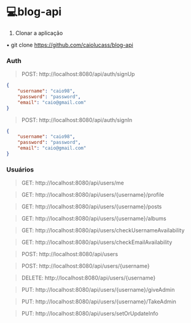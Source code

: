 # 💻blog-api

1. Clonar a aplicação

 • git clone https://github.com/caiolucass/blog-api

### Auth

> POST: http://localhost:8080/api/auth/signUp

```json
{
	"username": "caio98",
	"password": "password",
	"email": "caio@gmail.com"
}

```
> POST: http://localhost:8080/api/auth/signIn

```json
{
	"username": "caio98",
	"password": "password",
	"email": "caio@gmail.com"
}

```
### Usuários

> GET: http://localhost:8080/api/users/me

> GET: http://localhost:8080/api/users/{username}/profile

> GET: http://localhost:8080/api/users/{username}/posts

> GET: http://localhost:8080/api/users/{username}/albums

> GET: http://localhost:8080/api/users/checkUsernameAvailability

> GET: http://localhost:8080/api/users/checkEmailAvailability

> POST: http://localhost:8080/api/users

> POST: http://localhost:8080/api/users/{username}

> DELETE: http://localhost:8080/api/users/{username}

> PUT: http://localhost:8080/api/users/{username}/giveAdmin

> PUT: http://localhost:8080/api/users/{username}/TakeAdmin

> PUT: http://localhost:8080/api/users/setOrUpdateInfo


